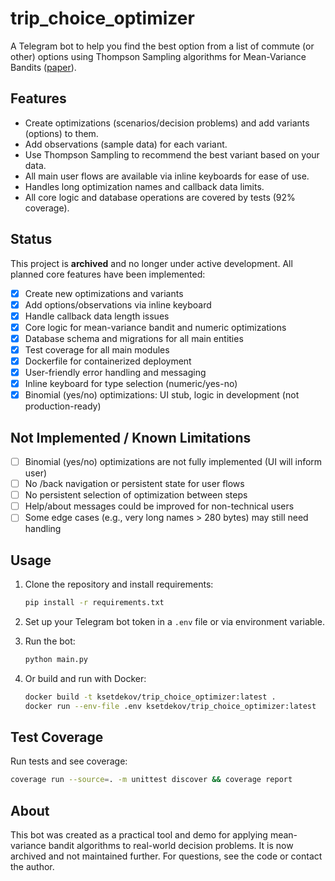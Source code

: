 # trip_choice_optimizer

A Telegram bot to help you find the best option from a list of commute (or other) options using Thompson Sampling algorithms for Mean-Variance Bandits ([paper](https://arxiv.org/pdf/2002.00232.pdf)).

## Features

- Create optimizations (scenarios/decision problems) and add variants (options) to them.
- Add observations (sample data) for each variant.
- Use Thompson Sampling to recommend the best variant based on your data.
- All main user flows are available via inline keyboards for ease of use.
- Handles long optimization names and callback data limits.
- All core logic and database operations are covered by tests (92% coverage).

## Status

This project is **archived** and no longer under active development. All planned core features have been implemented:

- [x] Create new optimizations and variants
- [x] Add options/observations via inline keyboard
- [x] Handle callback data length issues
- [x] Core logic for mean-variance bandit and numeric optimizations
- [x] Database schema and migrations for all main entities
- [x] Test coverage for all main modules
- [x] Dockerfile for containerized deployment
- [x] User-friendly error handling and messaging
- [x] Inline keyboard for type selection (numeric/yes-no)
- [x] Binomial (yes/no) optimizations: UI stub, logic in development (not production-ready)

## Not Implemented / Known Limitations

- [ ] Binomial (yes/no) optimizations are not fully implemented (UI will inform user)
- [ ] No /back navigation or persistent state for user flows
- [ ] No persistent selection of optimization between steps
- [ ] Help/about messages could be improved for non-technical users
- [ ] Some edge cases (e.g., very long names > 280 bytes) may still need handling

## Usage

1. Clone the repository and install requirements:

   ```bash
   pip install -r requirements.txt
   ```

2. Set up your Telegram bot token in a `.env` file or via environment variable.

3. Run the bot:

   ```bash
   python main.py
   ```

4. Or build and run with Docker:

   ```bash
   docker build -t ksetdekov/trip_choice_optimizer:latest .
   docker run --env-file .env ksetdekov/trip_choice_optimizer:latest
   ```

## Test Coverage

Run tests and see coverage:

```bash
coverage run --source=. -m unittest discover && coverage report
```

## About

This bot was created as a practical tool and demo for applying mean-variance bandit algorithms to real-world decision problems. It is now archived and not maintained further. For questions, see the code or contact the author.
